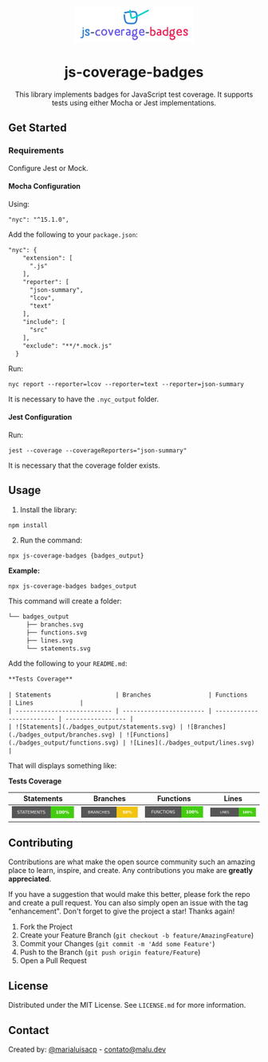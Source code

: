 <br />
<div align="center">
  <img src="image.png" alt="Logo" width="240" height="73">

  <h1 align="center">js-coverage-badges</h1>

  <p align="center">
    This library implements badges for JavaScript test coverage. It supports tests using either Mocha or Jest implementations.    
  </p>
</div>


<!-- CONFIG -->
## Get Started

### Requirements 

Configure Jest or Mock.

#### Mocha Configuration

Using:
```
"nyc": "^15.1.0",
```

Add the following to your `package.json`:
```
"nyc": {
    "extension": [
      ".js"
    ],
    "reporter": [
      "json-summary",
      "lcov",
      "text"
    ],
    "include": [
      "src"
    ],
    "exclude": "**/*.mock.js"
  }
```

Run:
```
nyc report --reporter=lcov --reporter=text --reporter=json-summary
```

It is necessary to have the `.nyc_output` folder.

#### Jest Configuration

Run:
```
jest --coverage --coverageReporters="json-summary"
```

It is necessary that the coverage folder exists.

<!-- USAGE -->
## Usage

1. Install the library:
```
npm install 
```

2. Run the command:
```
npx js-coverage-badges {badges_output}
```

**Example:**
```
npx js-coverage-badges badges_output
```

This command will create a folder:

```
└── badges_output
     ├── branches.svg
     ├── functions.svg
     ├── lines.svg
     └── statements.svg
```

Add the following to your `README.md`:

```
**Tests Coverage**

| Statements                  | Branches                | Functions                 | Lines             |
| --------------------------- | ----------------------- | ------------------------- | ----------------- |
| ![Statements](./badges_output/statements.svg) | ![Branches](./badges_output/branches.svg) | ![Functions](./badges_output/functions.svg) | ![Lines](./badges_output/lines.svg) |
```

That will displays something like:

**Tests Coverage**

| Statements                  | Branches                | Functions                 | Lines             |
| --------------------------- | ----------------------- | ------------------------- | ----------------- |
| ![Statements](./badges_output/statements.svg) | ![Branches](./badges_output/branches.svg) | ![Functions](./badges_output/functions.svg) | ![Lines](./badges_output/lines.svg) |

<!-- CONTRIBUTING -->
## Contributing

Contributions are what make the open source community such an amazing place to learn, inspire, and create. Any contributions you make are **greatly appreciated**.

If you have a suggestion that would make this better, please fork the repo and create a pull request. You can also simply open an issue with the tag "enhancement".
Don't forget to give the project a star! Thanks again!

1. Fork the Project
2. Create your Feature Branch (`git checkout -b feature/AmazingFeature`)
3. Commit your Changes (`git commit -m 'Add some Feature'`)
4. Push to the Branch (`git push origin feature/Feature`)
5. Open a Pull Request


<!-- LICENSE -->
## License

Distributed under the MIT License. See `LICENSE.md` for more information.

<!-- CONTACT -->
## Contact

Created by: [@marialuisacp](https://github.com/marialuisacp)  -  [contato@malu.dev](mail:contato@malu.dev)
